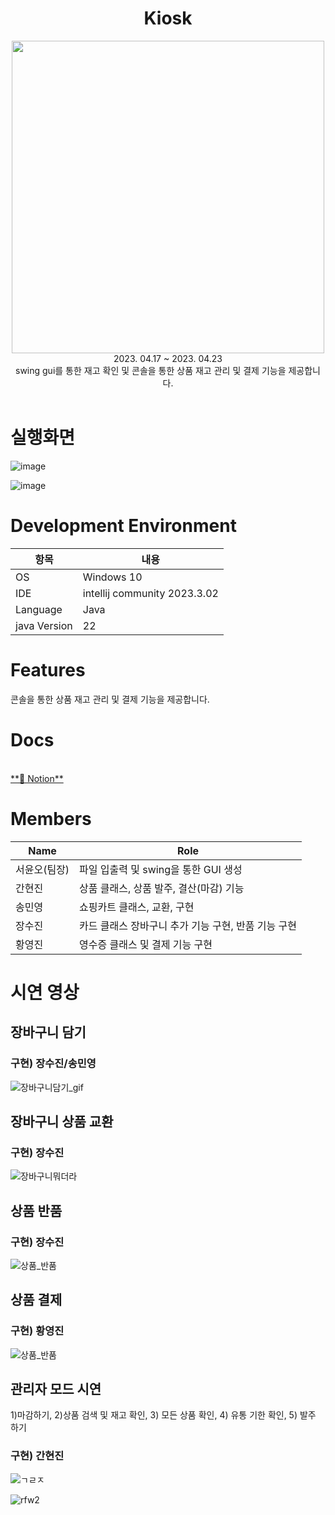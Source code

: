 <div align="center">
<h1>Kiosk</h1>
<img src="https://github.com/Moble-MP3Player/Kiosk/assets/54611807/241e845a-d09d-482b-b393-d76ad77d69eb" width=500, height=500>

<br>
 2023. 04.17 ~ 2023. 04.23 <br>
 swing gui를 통한 재고 확인 및 콘솔을 통한 상품 재고 관리 및 결제 기능을 제공합니다.

<br>
<br>
</div>

# 실행화면

![image](https://github.com/Moble-MP3Player/Kiosk/assets/54611807/0a1d14ae-2362-4310-889b-f2406248a58f)


![image](https://github.com/Moble-MP3Player/Kiosk/assets/54611807/ecff4205-4590-4c9e-a2ee-88daa16edc96)




# **Development Environment**

| 항목 | 내용 |
| --- | --- |
| OS | Windows 10 |
| IDE | intellij community 2023.3.02 |
| Language | Java |
| java Version | 22 |

# **Features**

콘솔을 통한 상품 재고 관리 및 결제 기능을 제공합니다.
# Docs 

<br>
<a href="https://branch-horn-d6b.notion.site/Kiosk-f06cbcfbed9e4e129c3cc880881026d1?pvs=4"> **📒 Notion**
</a> 



# Members

| Name | Role |
| --- | --- |
| 서윤오(팀장) | 파일 입출력 및 swing을 통한 GUI 생성 |
| 간현진 | 상품 클래스, 상품 발주, 결산(마감) 기능 |
| 송민영 | 쇼핑카트 클래스, 교환, 구현 |
| 장수진 | 카드 클래스 장바구니 추가 기능 구현, 반품 기능 구현  |
| 황영진 | 영수증 클래스 및 결제 기능 구현 |

# 시연 영상

## 장바구니 담기 
### 구현) 장수진/송민영
![장바구니담기_gif](https://github.com/Moble-MP3Player/Kiosk/assets/54611807/ea7be023-1064-461c-96d9-279805b7767b)

## 장바구니 상품 교환
### 구현) 장수진
![장바구니뭐더라](https://github.com/Moble-MP3Player/Kiosk/assets/54611807/4900fd6c-412c-48ca-8d97-31505cfb816a)


## 상품 반품
### 구현) 장수진
![상품_반품](https://github.com/Moble-MP3Player/Kiosk/assets/54611807/ececd0b5-a7bf-4b6f-a2ad-fb7d5aadbb7e)

## 상품 결제
### 구현) 황영진
![상품_반품](https://github.com/Moble-MP3Player/Kiosk/assets/54611807/d976809b-7312-4f85-b58b-b339b6b6787b)

## 관리자 모드 시연
1)마감하기, 2)상품 검색 및 재고 확인, 3) 모든 상품 확인, 4) 유통 기한 확인, 5) 발주 하기
### 구현) 간현진
![ㄱㄹㅈ](https://github.com/Moble-MP3Player/Kiosk/assets/54611807/4500628f-8527-4368-ae26-35e9760fb925)


![rfw2](https://github.com/Moble-MP3Player/Kiosk/assets/54611807/3df6c950-3a64-45a8-b029-6e29148a378b)



